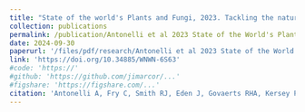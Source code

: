 ```yaml
---
title: "State of the world's Plants and Fungi, 2023. Tackling the nature emergency: evidence, gaps and priorities <sup>[Book]</sup>"
collection: publications
permalink: /publication/Antonelli et al 2023 State of the World's Plants and Fungi
date: 2024-09-30
paperurl: '/files/pdf/research/Antonelli et al 2023 State of the World's Plants and Fungi.pdf'
link: 'https://doi.org/10.34885/WNWN-6S63'
#code: 'https://'
#github: 'https://github.com/jimarcor/...'
#figshare: 'https://figshare.com/...'
citation: 'Antonelli A, Fry C, Smith RJ, Eden J, Govaerts RHA, Kersey P, Nic Lughadha E, Onstein RE, Simmonds MSJ, Zizka A, Ackerman JD, Adams VM, Ainsworth AM, Albouy C, Allen AP, Allen SP, Allio R, Auld TD, Bachman SP, Baker WJ, Barrett RL, Beaulieu JM, Bellot S, Black N, Boehnisch G, Bogarín D, Boyko JD, Brown MJM, Budden A, Bureš P, Butt N, Cabral A, Cai L, Aguilar-Cano J, Chang Y, Charitonidou M, Chau JH, Cheek M, Chomicki G, Coiro M, Colli-Silva M, Condamine FL, Crayn DM, Cribb P, Cuervo-Robayo AP, Dahlberg A, Deklerck V, Denelle P, Dhanjal-Adams KL, Druzhinina I, Eiserhardt WL, Elliott TL, Enquist BJ, Escudero M, Espinosa-Ruiz S, Fay MF, Fernández M, Flanagan NS, Forest F, Fowler RM, Freiberg M, Gallagher RV, Gaya E, Gehrke B, Gelwick K, Grace OM, Granados Mendoza C, Grenié M, Groom QJ, Hackel J, Hagen ER, Hágsater E, Halley JM, Hu A-Q, Jaramillo C, Kattge J, Keith DA, Kirk P, Kissling WD, Knapp S, Kreft H, Kuhnhäuser BG, Larridon I, Leão TCC, Leitch IJ, Liimatainen K, Lim JY, Lucas E, Lücking R, Luján M, Luo A, Magallón S, Maitner B, <b>Márquez-Corro JI</b>, Martín-Bravo S, Martins-Cunha K, Mashau AC, Mauad AV, Maurin O, Medina Lemos R, Merow C, Michelangeli FA, Mifsud JCO, Mikryukov V, Moat J, Monro AK, Muasya AM, Mueller GM, Muellner-Riehl AN, Nargar K, Negrão R, Nicolson N, Niskanen T, Oliveira Andrino C, Olmstead RG, Ondo I, Oses L, Parra-Sánchez E, Paton AJ, Pellicer J, Pellissier L, Pennington TD, Pérez-Escobar OA, Phillips C, Pironon S, Possingham H, Prance G, Przelomska NAS, Ramírez-Barahona SA, Renner SS, Rincon M, Rivers MC, Rojas Andrés BM, Romero-Soler KJ, Roque N, Rzedowski J, Sanmartín I, Santamaría-Aguilar D, Schellenberger Costa D, Serpell E, Seyfullah LJ, Shah T, Shen X, Silvestro D, Simpson DA, Šmarda P, Šmerda J, Smidt E, Smith SA, Solano-Gomez R, Sothers C, Soto Gomez M, Spalink D, Sperotto P, Sun M, Suz LM, Svenning JC, Taylor A, Tedersoo L, Tietje M, Trekels M, Tremblay RL, Turner R, Vasconcelos T, Veselý P, Villanueva BS, Villaverde T, Vorontsova MS, Walker BE, Wang Z, Watson M, Weigelt P, Wenk EH, Westrip JRS, Wilkinson T, Willett SD, Wilson KL, Winter M, Wirth C, Wölke FJR, Wright IJ, Zedek F, Zhigila DA, Zimmermann NE, Zuluaga A, Zuntini AR. 2023. &quot;State of the World's Plants and Fungi, 2023: Tackling the Nature Emergency: Evidence, Gaps and Priorities&quot; <i>Royal Botanic Gardens, Kew</i> pp. 96, London. doi:10.34885/WNWN-6S63'
---
```

